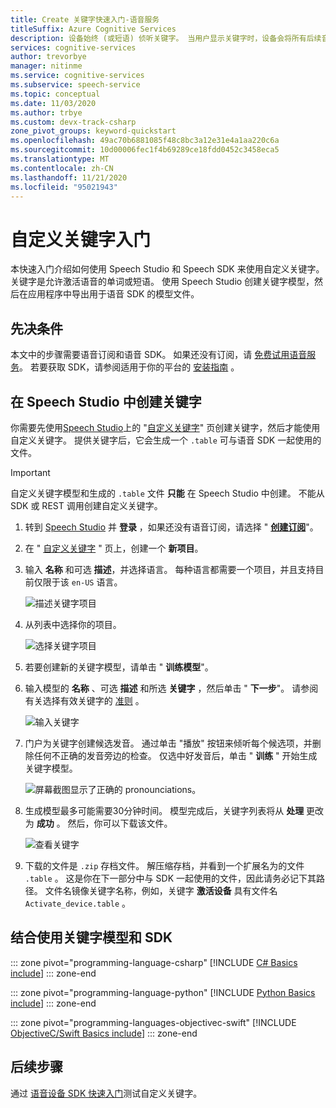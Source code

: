 ```yaml
---
title: Create 关键字快速入门-语音服务
titleSuffix: Azure Cognitive Services
description: 设备始终 (或短语) 侦听关键字。 当用户显示关键字时，设备会将所有后续音频发送到云，直到用户停止说话。 自定义关键字是区分设备并增强品牌的有效方法。
services: cognitive-services
author: trevorbye
manager: nitinme
ms.service: cognitive-services
ms.subservice: speech-service
ms.topic: conceptual
ms.date: 11/03/2020
ms.author: trbye
ms.custom: devx-track-csharp
zone_pivot_groups: keyword-quickstart
ms.openlocfilehash: 49ac70b6881085f48c8bc3a12e31e4a1aa220c6a
ms.sourcegitcommit: 10d00006fec1f4b69289ce18fdd0452c3458eca5
ms.translationtype: MT
ms.contentlocale: zh-CN
ms.lasthandoff: 11/21/2020
ms.locfileid: "95021943"
---
```

# <a name="get-started-with-custom-keyword"></a>自定义关键字入门

本快速入门介绍如何使用 Speech Studio 和 Speech SDK 来使用自定义关键字。 关键字是允许激活语音的单词或短语。 使用 Speech Studio 创建关键字模型，然后在应用程序中导出用于语音 SDK 的模型文件。

## <a name="prerequisites"></a>先决条件

本文中的步骤需要语音订阅和语音 SDK。 如果还没有订阅，请 [免费试用语音服务](overview.md#try-the-speech-service-for-free)。 若要获取 SDK，请参阅适用于你的平台的 [安装指南](quickstarts/setup-platform.md) 。

## <a name="create-a-keyword-in-speech-studio"></a>在 Speech Studio 中创建关键字

你需要先使用[Speech Studio](https://aka.ms/sdsdk-speechportal)上的 "[自定义关键字](https://aka.ms/sdsdk-wakewordportal)" 页创建关键字，然后才能使用自定义关键字。 提供关键字后，它会生成一个 `.table` 可与语音 SDK 一起使用的文件。

> [!IMPORTANT]
> 自定义关键字模型和生成的 `.table` 文件 **只能** 在 Speech Studio 中创建。
> 不能从 SDK 或 REST 调用创建自定义关键字。

1. 转到 [Speech Studio](https://aka.ms/sdsdk-speechportal) 并 **登录** ，如果还没有语音订阅，请选择 " [**创建订阅**](https://go.microsoft.com/fwlink/?linkid=2086754)"。

1. 在 " [自定义关键字](https://aka.ms/sdsdk-wakewordportal) " 页上，创建一个 **新项目**。 

1. 输入 **名称** 和可选 **描述**，并选择语言。 每种语言都需要一个项目，并且支持目前仅限于该 `en-US` 语言。

    ![描述关键字项目](media/custom-keyword/custom-kws-portal-new-project.png)

1. 从列表中选择你的项目。 

    ![选择关键字项目](media/custom-keyword/custom-kws-portal-project-list.png)

1. 若要创建新的关键字模型，请单击 " **训练模型**"。

1. 输入模型的 **名称** 、可选 **描述** 和所选 **关键字** ，然后单击 " **下一步**"。 请参阅有关选择有效关键字的 [准则](./custom-keyword-overview.md#choose-an-effective-keyword) 。

    ![输入关键字](media/custom-keyword/custom-kws-portal-new-model.png)

1. 门户为关键字创建候选发音。 通过单击 "播放" 按钮来倾听每个候选项，并删除任何不正确的发音旁边的检查。 仅选中好发音后，单击 " **训练** " 开始生成关键字模型。 

    ![屏幕截图显示了正确的 pronounciations。](media/custom-keyword/custom-kws-portal-choose-prons.png)

1. 生成模型最多可能需要30分钟时间。 模型完成后，关键字列表将从 **处理** 更改为 **成功** 。 然后，你可以下载该文件。

    ![查看关键字](media/custom-keyword/custom-kws-portal-download-model.png)

1. 下载的文件是 `.zip` 存档文件。 解压缩存档，并看到一个扩展名为的文件 `.table` 。 这是你在下一部分中与 SDK 一起使用的文件，因此请务必记下其路径。 文件名镜像关键字名称，例如，关键字 **激活设备** 具有文件名 `Activate_device.table` 。

## <a name="use-a-keyword-model-with-the-sdk"></a>结合使用关键字模型和 SDK

::: zone pivot="programming-language-csharp"
[!INCLUDE [C# Basics include](includes/how-to/keyword-recognition/keyword-basics-csharp.md)]
::: zone-end

::: zone pivot="programming-language-python"
[!INCLUDE [Python Basics include](includes/how-to/keyword-recognition/keyword-basics-python.md)]
::: zone-end

::: zone pivot="programming-languages-objectivec-swift"
[!INCLUDE [ObjectiveC/Swift Basics include](includes/how-to/keyword-recognition/keyword-basics-objc.md)]
::: zone-end

## <a name="next-steps"></a>后续步骤

通过 [语音设备 SDK 快速入门](./speech-devices-sdk-quickstart.md?pivots=platform-android)测试自定义关键字。